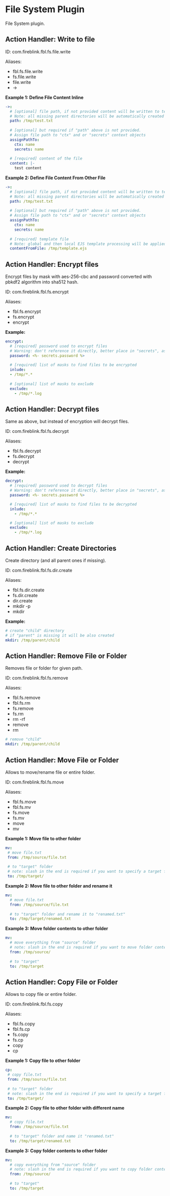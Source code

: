# File System Plugin

File System plugin.

## Action Handler: Write to file

ID: com.fireblink.fbl.fs.file.write

Aliases:
 - fbl.fs.file.write
 - fs.file.write
 - file.write
 - \->
 
**Example 1: Define File Content Inline**

```yaml
->: 
  # [optional] file path, if not provided content will be written to temporary location directory.
  # Note: all missing parent directories will be automatically created
  path: /tmp/test.txt
  
  # [optional] but required if "path" above is not provided.
  # Assign file path to "ctx" and or "secrets" context objects
  assignPathTo:
    ctx: name
    secrets: name
  
  # [required] content of the file
  content: |-
    test content    
``` 

**Example 2: Define File Content From Other File**

```yaml
->: 
  # [optional] file path, if not provided content will be written to temporary location directory.
  # Note: all missing parent directories will be automatically created
  path: /tmp/test.txt
  
  # [optional] but required if "path" above is not provided.
  # Assign file path to "ctx" and or "secrets" context objects
  assignPathTo:
    ctx: name
    secrets: name
  
  # [required] template file
  # Note: global and then local EJS template processing will be applied to the template before writing
  contentFromFile: /tmp/template.ejs 
``` 
 
## Action Handler: Encrypt files
 
Encrypt files by mask with aes-256-cbc and password converted with pbkdf2 algorithm into sha512 hash.

ID: com.fireblink.fbl.fs.encrypt

Aliases:
 - fbl.fs.encrypt
 - fs.encrypt
 - encrypt
 
**Example:**

```yaml
encrypt:
  # [required] password used to encrypt files
  # Warning: don't reference it directly, better place in "secrets", as in report it will be masked.    
  password: <%- secrets.password %>
  
  # [required] list of masks to find files to be encrypted
  inlude:
  - /tmp/*.*      
    
  # [optional] list of masks to exclude
  exclude:
    - /tmp/*.log
```

## Action Handler: Decrypt files

Same as above, but instead of encryption will decrypt files.

ID: com.fireblink.fbl.fs.decrypt

Aliases:
 - fbl.fs.decrypt
 - fs.decrypt
 - decrypt
 
**Example:**

```yaml
decrypt:
  # [required] password used to decrypt files
  # Warning: don't reference it directly, better place in "secrets", as in report it will be masked.    
  password: <%- secrets.password %>

  # [required] list of masks to find files to be decrypted
  inlude:
    - /tmp/*.*      

  # [optional] list of masks to exclude
  exclude:
    - /tmp/*.log    
```

## Action Handler: Create Directories

Create directory (and all parent ones if missing).

ID: com.fireblink.fbl.fs.dir.create

Aliases:
 - fbl.fs.dir.create
 - fs.dir.create
 - dir.create
 - mkdir -p
 - mkdir
 
**Example:**

```yaml
# create "child" directory
# if "parent" is missing it will be also created
mkdir: /tmp/parent/child
```

## Action Handler: Remove File or Folder

Removes file or folder for given path.

ID: com.fireblink.fbl.fs.remove

Aliases:
 - fbl.fs.remove
 - fbl.fs.rm
 - fs.remove
 - fs.rm
 - rm -rf
 - remove
 - rm
 
```yaml
# remove "child"
mkdir: /tmp/parent/child
```
 
## Action Handler: Move File or Folder

Allows to move/rename file or entire folder.

ID: com.fireblink.fbl.fs.move

Aliases:
 - fbl.fs.move
 - fbl.fs.mv
 - fs.move
 - fs.mv
 - move
 - mv
 

**Example 1: Move file to other folder**
 
 ```yaml
mv: 
  # move file.txt
  from: /tmp/source/file.txt
  
  # to "target" folder
  # note: slash in the end is required if you want to specify a target folder
  to: /tmp/target/
 ```
 
**Example 2: Move file to other folder and rename it**
 
```yaml
mv: 
  # move file.txt
  from: /tmp/source/file.txt
  
  # to "target" folder and rename it to "renamed.txt"
  to: /tmp/target/renamed.txt
```

**Example 3: Move folder contents to other folder**

```yaml
mv: 
  # move everything from "source" folder
  # note: slash in the end is required if you want to move folder contents rather then the folder itself
  from: /tmp/source/
  
  # to "target"
  to: /tmp/target
```

## Action Handler: Copy File or Folder

Allows to copy file or entire folder.

ID: com.fireblink.fbl.fs.copy

Aliases:
 - fbl.fs.copy
 - fbl.fs.cp
 - fs.copy
 - fs.cp
 - copy
 - cp
 

**Example 1: Copy file to other folder**
 
 ```yaml
cp: 
  # copy file.txt
  from: /tmp/source/file.txt
  
  # to "target" folder
  # note: slash in the end is required if you want to specify a target folder
  to: /tmp/target/
 ```
 
**Example 2: Copy file to other folder with different name**
 
```yaml
mv: 
  # copy file.txt
  from: /tmp/source/file.txt
  
  # to "target" folder and name it "renamed.txt"
  to: /tmp/target/renamed.txt
```

**Example 3: Copy folder contents to other folder**

```yaml
mv: 
  # copy everything from "source" folder
  # note: slash in the end is required if you want to copy folder contents rather then the folder itself
  from: /tmp/source/
  
  # to "target"
  to: /tmp/target
```